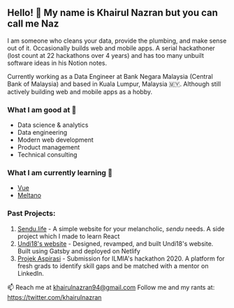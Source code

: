 ## Hello! 👋  My name is Khairul Nazran but you can call me Naz 
I am someone who cleans your data, provide the plumbing, and make sense out of it. Occasionally builds web and mobile apps. A serial hackathoner (lost count at 22 hackathons over 4 years) and has too many unbuilt software ideas in his Notion notes.

Currently working as a Data Engineer at Bank Negara Malaysia (Central Bank of Malaysia) and based in Kuala Lumpur, Malaysia 🇲🇾. Although still actively building web and mobile apps as a hobby.

### What I am good at 💪
- Data science & analytics
- Data engineering
- Modern web development
- Product management
- Technical consulting

### What I am currently learning 🌱 
- [Vue](https://vuejs.org/) 
- [Meltano](https://meltano.com/)

### Past Projects:
1. [Sendu.life](https://sendu.life/) - A simple website for your melancholic, *sendu* needs. A side project which I made to learn React
2. [Undi18's website](www.undi18.org) - Designed, revamped, and built Undi18's website. Built using Gatsby and deployed on Netlify
3. [Projek Aspirasi](https://ilmia-hack.herokuapp.com/) - Submission for ILMIA's hackathon 2020. A platform for fresh grads to identify skill gaps and be matched with a mentor on LinkedIn.

📫 Reach me at khairulnazran94@gmail.com 
Follow me and my rants at: https://twitter.com/khairulnazran
<!--
**knazran/knazran** is a ✨ _special_ ✨ repository because its `README.md` (this file) appears on your GitHub profile.

Here are some ideas to get you started:

- 🔭 I’m currently working on ...
- 🌱 I’m currently learning ...
- 👯 I’m looking to collaborate on ...
- 🤔 I’m looking for help with ...
- 💬 Ask me about ...
- 📫 How to reach me: ...
- 😄 Pronouns: ...
- ⚡ Fun fact: ...
-->
